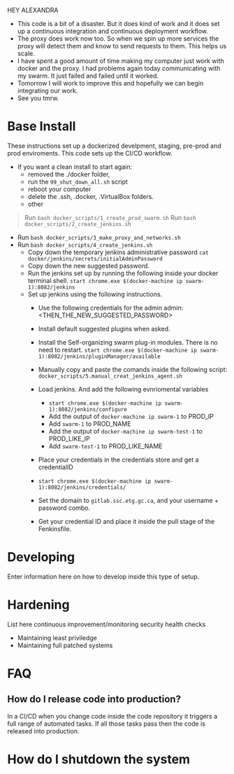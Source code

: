 HEY ALEXANDRA
* This code is a bit of a disaster. But it does kind of work and it does set up a continuous integration and continuous deployment workflow. 
* The proxy does work now too. So when we spin up more services the proxy will detect them and know to send requests to them. This helps us scale.
* I have spent a good amount of time making my computer just work with docker and the proxy. I had problems again today communicating with my swarm. It just failed and failed until it worked. 
* Tomorrow I will work to improve this and hopefully we can begin integrating our work. 
* See you tmrw.

# Base Install
These instructions set up a dockerized develpment, staging, pre-prod and prod enviroments. This code sets up the CI/CD workflow.

* If you want a clean install to start again:
    * removed the ./docker folder, 
    * run the `99_shut_down_all.sh` script 
    * reboot your computer
    * delete the .ssh, .docker, .VirtualBox folders. 
    * other
> Run `bash docker_scripts/1_create_prod_swarm.sh` 
> Run `bash docker_scripts/2_create_jenkins.sh` 
* Run `bash docker_scripts/3_make_proxy_and_networks.sh`
* Run `bash docker_scripts/4_create_jenkins.sh`
    * Copy down the temporary jenkins administrative password `cat docker/jenkins/secrets/initialAdminPassword` 
    * Copy down the new suggested password.
    * Run the jenkins set up by running the following inside your docker terminal shell. `start chrome.exe $(docker-machine ip swarm-1):8082/jenkins`
    * Set up jenkins using the following instructions.
        * Use the following credentials for the admin  admin:<THEN_THE_NEW_SUGGESTED_PASSWORD>
        * Install default suggested plugins when asked.
        * Install the Self-organizing swarm plug-in modules. There is no need to restart. `start chrome.exe $(docker-machine ip swarm-1):8082/jenkins/pluginManager/available`

        * Manually copy and paste the comands inside the following script: `docker_scripts/5.manual_creat_jenkins_agent.sh`
        * Load jenkins. And add the following evnriomental variables 
            * `start chrome.exe $(docker-machine ip swarm-1):8082/jenkins/configure`
            * Add the output of `docker-machine ip swarm-1` to PROD_IP
            * Add `swarm-1` to PROD_NAME
            * Add the output of `docker-machine ip swarm-test-1` to PROD_LIKE_IP
            * Add `swarm-test-1` to PROD_LIKE_NAME
        * Place your credentials in the credentials store and get a credentialID
        * `start chrome.exe $(docker-machine ip swarm-1):8082/jenkins/credentials/`
        * Set the domain to `gitlab.ssc.etg.gc.ca`, and your username + password combo.
        * Get your credential ID and place it inside the pull stage of the Fenkinsfile.

# Developing
Enter information here on how to develop inside this type of setup. 

# Hardening
List here continuous improvement/monitoring security health checks
* Maintaining least priviledge
* Maintaining full patched systems

# FAQ
## How do I release code into production?
In a CI/CD when you change code inside the code repository it triggers a full range of automated tasks. If all those tasks pass then the code is released into production.

# How do I shutdown the system

